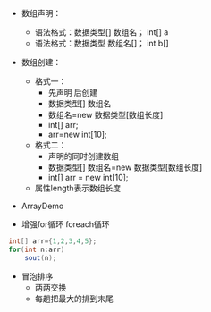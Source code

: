 - 数组声明：
  - 语法格式：数据类型[] 数组名； int[] a
  - 语法格式：数据类型 数组名[]； int b[]
- 数组创建：
  - 格式一：
    - 先声明 后创建
    - 数据类型[] 数组名
    - 数组名=new 数据类型[数组长度]
    - int[] arr;
    - arr=new int[10];
  - 格式二：
    - 声明的同时创建数组
    - 数据类型[] 数组名=new 数据类型[数组长度]
    - int[] arr = new int[10];
  - 属性length表示数组长度



- ArrayDemo

- 增强for循环 foreach循环

```java
int[] arr={1,2,3,4,5};
for(int n:arr)
    sout(n); 
```

- 冒泡排序
  - 两两交换
  - 每趟把最大的排到末尾